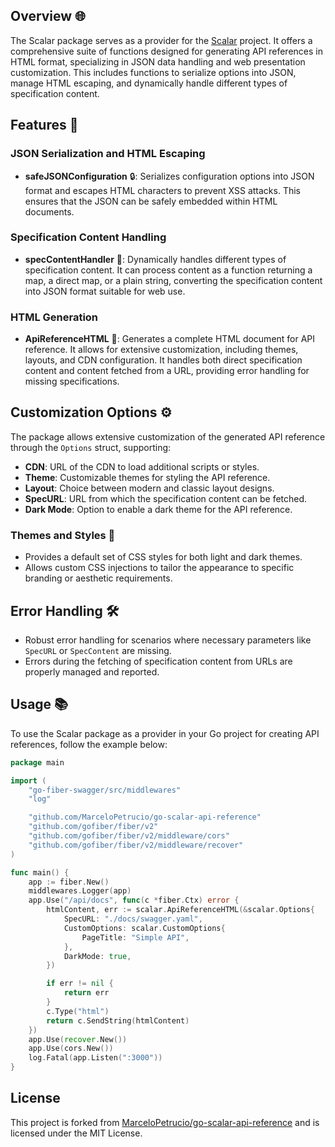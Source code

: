 ## Overview 🌐

The Scalar package serves as a provider for the [Scalar](https://github.com/scalar/scalar) project. It offers a comprehensive suite of functions designed for generating API references in HTML format, specializing in JSON data handling and web presentation customization. This includes functions to serialize options into JSON, manage HTML escaping, and dynamically handle different types of specification content.

## Features 🚀

### JSON Serialization and HTML Escaping

- **safeJSONConfiguration** 🔒: Serializes configuration options into JSON format and escapes HTML characters to prevent XSS attacks. This ensures that the JSON can be safely embedded within HTML documents.

### Specification Content Handling

- **specContentHandler** 📝: Dynamically handles different types of specification content. It can process content as a function returning a map, a direct map, or a plain string, converting the specification content into JSON format suitable for web use.

### HTML Generation

- **ApiReferenceHTML** 📄: Generates a complete HTML document for API reference. It allows for extensive customization, including themes, layouts, and CDN configuration. It handles both direct specification content and content fetched from a URL, providing error handling for missing specifications.

## Customization Options ⚙️

The package allows extensive customization of the generated API reference through the `Options` struct, supporting:

- **CDN**: URL of the CDN to load additional scripts or styles.
- **Theme**: Customizable themes for styling the API reference.
- **Layout**: Choice between modern and classic layout designs.
- **SpecURL**: URL from which the specification content can be fetched.
- **Dark Mode**: Option to enable a dark theme for the API reference.

### Themes and Styles 🎨

- Provides a default set of CSS styles for both light and dark themes.
- Allows custom CSS injections to tailor the appearance to specific branding or aesthetic requirements.

## Error Handling 🛠️

- Robust error handling for scenarios where necessary parameters like `SpecURL` or `SpecContent` are missing.
- Errors during the fetching of specification content from URLs are properly managed and reported.

## Usage 📚

To use the Scalar package as a provider in your Go project for creating API references, follow the example below:

```go
package main

import (
	"go-fiber-swagger/src/middlewares"
	"log"

	"github.com/MarceloPetrucio/go-scalar-api-reference"
	"github.com/gofiber/fiber/v2"
	"github.com/gofiber/fiber/v2/middleware/cors"
	"github.com/gofiber/fiber/v2/middleware/recover"
)

func main() {
	app := fiber.New()
	middlewares.Logger(app)
	app.Use("/api/docs", func(c *fiber.Ctx) error {
		htmlContent, err := scalar.ApiReferenceHTML(&scalar.Options{
			SpecURL: "./docs/swagger.yaml",
			CustomOptions: scalar.CustomOptions{
				PageTitle: "Simple API",
			},
			DarkMode: true,
		})

		if err != nil {
			return err
		}
		c.Type("html")
		return c.SendString(htmlContent)
	})
	app.Use(recover.New())
	app.Use(cors.New())
	log.Fatal(app.Listen(":3000"))
}
```
## License

This project is forked from [MarceloPetrucio/go-scalar-api-reference](https://github.com/MarceloPetrucio/go-scalar-api-reference) and is licensed under the MIT License.